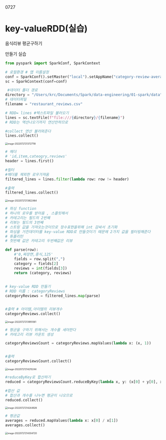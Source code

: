 0727

# key-valueRDD(실습)

음식리뷰 평균구하기

만들기 실습



~~~python
from pyspark import SparkConf, SparkContext

# 로컬환경 # 앱 이름설정
conf = SparkConf().setMaster("local").setAppName("category-review-average")
sc = SparkContext(conf=conf)

 #데이터 폴더 경로
directory = "/Users/krc/Documents/Spark/data-engineering/01-spark/data"
# 데이터파일 
filename = "restaurant_reviews.csv" 

# RDD= lines #텍스트파일 불러오기
lines = sc.textFile(f"file:///{directory}/{filename}")
# RDD는 액션나오기까지 연산안하므로

#collect 연산 불러와준다
lines.collect()

~~~

<img src="/Users/krc/Library/Application Support/typora-user-images/image-20220727213727118.png" alt="image-20220727213727118" style="zoom:50%;" />

~~~python
# 헤더
# 'id,item,cateogry,reviews'
header = lines.first()

#필터
#헤더를 제외한 로우가져옴
filtered_lines = lines.filter(lambda row: row != header)

#출력
filtered_lines.collect()
~~~

<img src="/Users/krc/Library/Application Support/typora-user-images/image-20220727213822464.png" alt="image-20220727213822464" style="zoom:50%;" />

~~~python
# 파싱 function
# 하나의 로우를 받아옴 , 스플릿해서
# 카테고리는 필드의 2번째
# 리뷰는 필드의 3번째
# 스트링 값을 가져오는것이므로 정수표현을위해 int 감싸서 초기화 
# 파싱을 거친데이터를 key-value RDD로 만들것이기 때문에 2가지 값을 필터링해준다
# 튜플리턴
# 첫번째 값은 카테고리 두번째값은 리뷰

def parse(row):
    #'0,짜장면,중식,125'
    fields = row.split(",")
    category = fields[2]
    reviews = int(fields[3])
    return (category, reviews)
  
  
# key-value RDD 만들기
# RDD 이름 : categoryReviews
categoryReviews = filtered_lines.map(parse)


#출력 # 아이템,아이템의 리뷰개수
categoryReviews.collect()
~~~

<img src="/Users/krc/Library/Application Support/typora-user-images/image-20220727213955561.png" alt="image-20220727213955561" style="zoom:50%;" />

~~~python
# 평균을 구하기 위해서는 개수를 세야한다
# 카테고리 리뷰 카운트 생성

categoryReviewsCount = categoryReviews.mapValues(lambda x: (x, 1))


#출력
categoryReviewsCount.collect()
~~~

<img src="/Users/krc/Library/Application Support/typora-user-images/image-20220727214210244.png" alt="image-20220727214210244" style="zoom:50%;" />

~~~~python
#reduceByKey로 합산하기
reduced = categoryReviewsCount.reduceByKey(lambda x, y: (x[0] + y[0], x[1] + y[1]))

#합산 값
# 합산과 개수를 나누면 평균이 나오므로
reduced.collect()
~~~~

<img src="/Users/krc/Library/Application Support/typora-user-images/image-20220727214244926.png" alt="image-20220727214244926" style="zoom:50%;" />

~~~python
# 평균값
averages = reduced.mapValues(lambda x: x[0] / x[1])
averages.collect()
~~~

<img src="/Users/krc/Library/Application Support/typora-user-images/image-20220727214304720.png" alt="image-20220727214304720" style="zoom:50%;" />